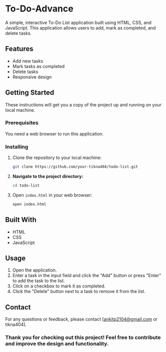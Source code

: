 # To-Do-Advance
A simple, interactive To-Do List application built using HTML, CSS, and JavaScript. This application allows users to add, mark as completed, and delete tasks.


## Features

- Add new tasks
- Mark tasks as completed
- Delete tasks
- Responsive design

## Getting Started

These instructions will get you a copy of the project up and running on your local machine.

### Prerequisites

You need a web browser to run this application.

### Installing

1. Clone the repository to your local machine:

   ```sh
   git clone https://github.com/your-tikna404/todo-list.git


2. **Navigate to the project directory:**
   ```bash
   cd todo-list
   ```
3. Open `index.html` in your web browser:
   ```bash
   open index.html
   ```
## Built With
- HTML
- CSS
- JavaScript
## Usage
1. Open the application.
2. Enter a task in the input field and click the "Add" button or press "Enter" to add the task to the list.
3. Click on a checkbox to mark it as completed.
4. Click the "Delete" button next to a task to remove it from the list.
## Contact
For any questions or feedback, please contact [ankitp2104@gmail.com or tikna404].

### Thank you for checking out this project! Feel free to contribute and improve the design and functionality.
